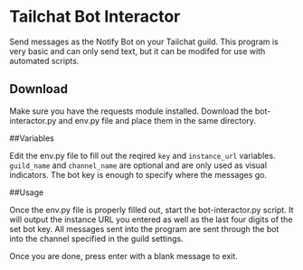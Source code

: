 # Tailchat Bot Interactor

Send messages as the Notify Bot on your Tailchat guild.
This program is very basic and can only send text, but it can be modifed for use with automated scripts.

## Download

Make sure you have the requests module installed.
Download the bot-interactor.py and env.py file and place them in the same directory.

##Variables

Edit the env.py file to fill out the reqired `key` and `instance_url` variables. `guild_name` and `channel_name` are optional and are only used as visual indicators. The bot key is enough to specify where the messages go.

##Usage

Once the env.py file is properly filled out, start the bot-interactor.py script.
It will output the instance URL you entered as well as the last four digits of the set bot key.
All messages sent into the program are sent through the bot into the channel specified in the guild settings.

Once you are done, press enter with a blank message to exit.
